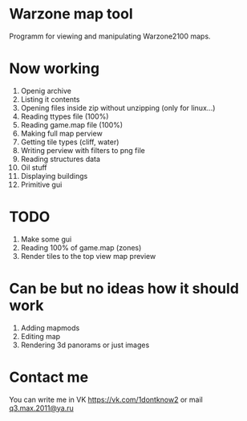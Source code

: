 # Warzone map tool

Programm for viewing and manipulating Warzone2100 maps.

# Now working

1. Openig archive
2. Listing it contents
3. Opening files inside zip without unzipping (only for linux...)
4. Reading ttypes file (100%)
5. Reading game.map file (100%)
6. Making full map perview
7. Getting tile types (cliff, water)
8. Writing perview with filters to png file
9. Reading structures data
10. Oil stuff
11. Displaying buildings
12. Primitive gui

# TODO

1. Make some gui
2. Reading 100% of game.map (zones)
3. Render tiles to the top view map preview

# Can be but no ideas how it should work

1. Adding mapmods
2. Editing map
3. Rendering 3d panorams or just images

# Contact me

You can write me in VK https://vk.com/1dontknow2 or mail q3.max.2011@ya.ru
